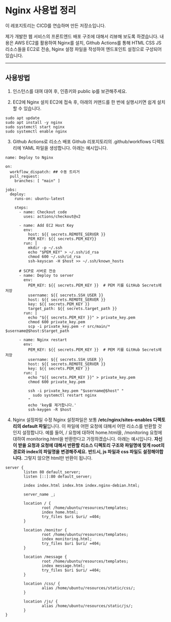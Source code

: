 # Nginx 사용법 정리

이 레포지토리는 CICD를 연습하며 만든 저장소입니다.

제가 개발한 웹 서비스의 프론트엔드 배포 구조에 대해서 리뷰해 보도록 하겠습니다. 내용은 AWS EC2를 활용하여 Nginx를 설치, Github Actions를 통해 HTML CSS JS 리소스들을 EC2로 전송, Nginx 설정 파일을 작성하여 엔드포인트 설정으로 구성되어있습니다. 

---

## 사용방법

1. 인스턴스를 대여
   대여 후, 인증키와 public ip를 보관해주세요.

2. EC2에 Nginx 설치
   EC2에 접속 후, 아래의 커맨드를 한 번에 실행시키면 쉽게 설치할 수 있습니다.
   
````
sudo apt update
sudo apt install -y nginx
sudo systemctl start nginx
sudo systemctl enable nginx
````

3. Github Actions로 리소스 배포
    Github 리포지토리의 .github/workflows 디렉토리에 YAML 파일을 생성합니다. 아래는 예시입니다.


````
name: Deploy to Nginx

on:
  workflow_dispatch: ## 수동 트리거
  pull_request:
    branches: [ "main" ]

jobs:
  deploy:
    runs-on: ubuntu-latest

    steps:
      - name: Checkout code
        uses: actions/checkout@v2

      - name: Add EC2 Host Key
        env:
          host: ${{ secrets.REMOTE_SERVER }}
          PEM_KEY: ${{ secrets.PEM_KEY}}
        run: |
          mkdir -p ~/.ssh
          echo "$PEM_KEY" > ~/.ssh/id_rsa
          chmod 600 ~/.ssh/id_rsa
          ssh-keyscan -H $host >> ~/.ssh/known_hosts  

      # SCP로 서버로 전송
      - name: Deploy to server
        env:
          PEM_KEY: ${{ secrets.PEM_KEY }}  # PEM 키를 GitHub Secrets에 저장
          username: ${{ secrets.SSH_USER }}
          host: ${{ secrets.REMOTE_SERVER }}
          key: ${{ secrets.PEM_KEY }}
          target_path: ${{ secrets.target_path }}
        run: |
          echo "${{ secrets.PEM_KEY }}" > private_key.pem
          chmod 600 private_key.pem
          scp -i private_key.pem -r src/main/* $username@$host:$target_path

      - name: Nginx restart
        env:
          PEM_KEY: ${{ secrets.PEM_KEY }}  # PEM 키를 GitHub Secrets에 저장
          username: ${{ secrets.SSH_USER }}
          host: ${{ secrets.REMOTE_SERVER }}
          key: ${{ secrets.PEM_KEY }}
        run: |
          echo "${{ secrets.PEM_KEY }}" > private_key.pem
          chmod 600 private_key.pem
          
          ssh -i private_key.pem "$username@$host" "
            sudo systemctl restart nginx
          "
          echo 'key를 제거합니다.'
          ssh-keygen -R $host
````

4. Nginx 설정파일 수정
   Nginx 설정파일은 보통 **/etc/nginx/sites-enables 디렉토리의 default 파일**입니다. 이 파일에 어떤 요청에 대해서 어떤 리소스를 반환할 것인지 설정합니다. 예를 들어, / 요청에 대하여 home.html을, /monitoring 요청에 대하여 monitoring.html을 반환한다고 가정하겠습니다. 아래는 예시입니다. **자신이 받을 요청과 요청에 대해서 반환할 리소스 디렉토리 구조와 파일명에 맞게 root의 경로와 index의 파일명을 변경해주세요.** **반드시, js 파일과 css 파일도 설정해야합니다.** 그렇지 않으면 html만 반환이 됩니다.

````
server {
        listen 80 default_server;
        listen [::]:80 default_server;

        index index.html index.htm index.nginx-debian.html;

        server_name _;

        location / {
                root /home/ubuntu/resources/templates;
                index home.html;
                try_files $uri $uri/ =404;
        }

        location /monitor {
                root /home/ubuntu/resources/templates;
                index monitoring.html;
                try_files $uri $uri/ =404;
        }

        location /message {
                root /home/ubuntu/resources/templates;
                index message.html;
                try_files $uri $uri/ =404;
        }

        location /css/ {
                alias /home/ubuntu/resources/static/css/;
        }

        location /js/ {
                alias /home/ubuntu/resources/static/js/;
        }
}
````
   
